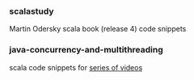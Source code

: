 ### scalastudy
Martin Odersky scala book (release 4) code snippets

### java-concurrency-and-multithreading
scala code snippets for [series of videos](https://www.youtube.com/playlist?list=PLL8woMHwr36EDxjUoCzboZjedsnhLP1j4)